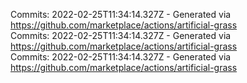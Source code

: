 Commits: 2022-02-25T11:34:14.327Z - Generated via https://github.com/marketplace/actions/artificial-grass
<br>
Commits: 2022-02-25T11:34:14.327Z - Generated via https://github.com/marketplace/actions/artificial-grass
<br>
Commits: 2022-02-25T11:34:14.327Z - Generated via https://github.com/marketplace/actions/artificial-grass
<br>

